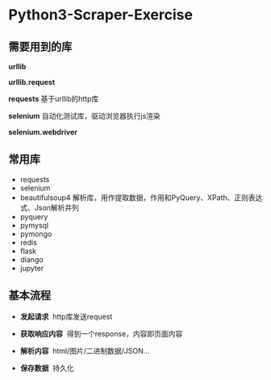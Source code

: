 # Python3-Scraper-Exercise

## 需要用到的库
__urllib__

__urllib.request__

__requests__ 基于urllib的http库

__selenium__ 自动化测试库，驱动浏览器执行js渲染

__selenium.webdriver__

## 常用库

* requests
* selenium
* beautifulsoup4 解析库，用作提取数据，作用和PyQuery、XPath、正则表达式、Json解析并列
* pyquery
* pymysql
* pymongo
* redis
* flask
* diango
* jupyter

## 基本流程

* __发起请求__
  http库发送request
  
* __获取响应内容__
  得到一个response，内容即页面内容
* __解析内容__
  html/图片/二进制数据/JSON...
* __保存数据__
  持久化
